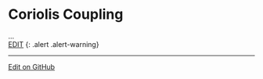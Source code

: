 # Coriolis Coupling


...<br/>
[EDIT](https://github.com/McCoyGroup/References/edit/gh-pages/References/Hamiltonian%20Components/CoriolisCoupling.md)
{: .alert .alert-warning}

---

[Edit on GitHub](https://github.com/McCoyGroup/References/edit/gh-pages/References/Hamiltonian%20Components/CoriolisCoupling.md)